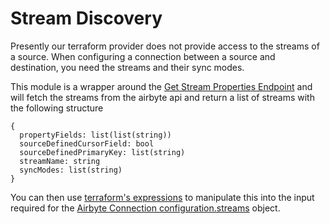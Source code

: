 # Stream Discovery
Presently our terraform provider does not provide access to the streams of a source. 
When configuring a connection between a source and destination, you need the streams and their sync modes.

This module is a wrapper around the [Get Stream Properties Endpoint](https://reference.airbyte.com/reference/liststreams)
and will fetch the streams from the airbyte api and return a list of streams with the following structure

```
{
  propertyFields: list(list(string))
  sourceDefinedCursorField: bool
  sourceDefinedPrimaryKey: list(string)
  streamName: string
  syncModes: list(string)
}
```

You can then use [terraform's expressions](https://developer.hashicorp.com/terraform/language/expressions) to manipulate this into the input required for the [Airbyte Connection configuration.streams](https://registry.terraform.io/providers/airbytehq/airbyte/latest/docs/resources/connection#nestedatt--configurations--streams) object.

